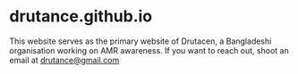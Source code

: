 # drutance.github.io

This website serves as the primary website of Drutacen, a Bangladeshi organisation working on AMR awareness. If you want to reach out, shoot an email at drutance@gmail.com 
